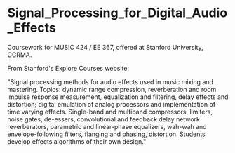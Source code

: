 # Signal_Processing_for_Digital_Audio_Effects

Coursework for MUSIC 424 / EE 367, offered at Stanford University, CCRMA.

From Stanford's Explore Courses website:

"Signal processing methods for audio effects used in music mixing and mastering. Topics: dynamic range compression, reverberation and room impulse response measurement, equalization and filtering, delay effects and distortion; digital emulation of analog processors and implementation of time varying effects. Single-band and multiband compressors, limiters, noise gates, de-essers, convolutional and feedback delay network reverberators, parametric and linear-phase equalizers, wah-wah and envelope-following filters, flanging and phasing, distortion. Students develop effects algorithms of their own design."
